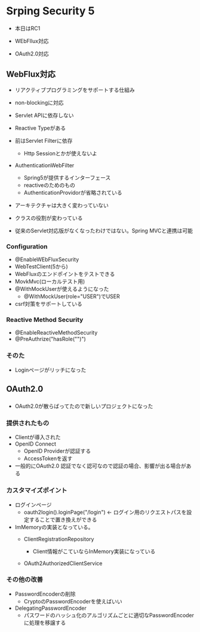 # Srping Security 5
- 本日はRC1

- WEbFllux対応
- OAuth2.0対応

## WebFlux対応
- リアクティブプログラミングをサポートする仕組み
- non-blockingに対応
- Servlet APIに依存しない
- Reactive Typeがある

- 前はServlet Filterに依存
  - Http Sessionとかが使えないよ
- AuthenticationWebFilter
  - Spring5が提供するインターフェース
  - reactiveのためのもの
  - AuthenticationProvidorが省略されている
- アーキテクチャは大きく変わっていない
 - クラスの役割が変わっている
- 従来のServlet対応版がなくなったわけではない。Spring MVCと連携は可能

### Configuration
- @EnableWEbFluxSecurity
- WebTestClient(5から)
- WebFluxのエンドポイントをテストできる
- MovkMvc(ローカルテスト用)
- @WithMockUserが使えるようになった
  - @WithMockUser(role="USER")でUSER
- csrf対策をサポートしている

### Reactive Method Security
- @EnableReactiveMethodSecurity
- @PreAuthrize("hasRole("")")

### そのた
- Loginページがリッチになった

## OAuth2.0

###
- OAuth2.0が散らばってたので新しいプロジェクトになった

### 提供されたもの
- Clientが導入された
- OpenID Connect
  - OpenID Providerが認証する
  - AccessTokenを返す
- 一般的にOAuth2.0 認証でなく認可なので認証の場合、影響が出る場合がある

### カスタマイズポイント
- ログインページ
  - oauth2login().loginPage("/login") <- ログイン用のリクエストパスを設定することで置き換えができる
- ImMemoryの実装となっている。
  - ClientRegistrationRepository
    - Client情報がこていならInMemory実装になっている

   - OAuth2AuthorizedClientService

### その他の改善
- PasswordEncoderの削除
  - CryptoのPasswordEncoderを使えばいい
- DelegatingPasswordEncoder
  - パスワードのハッシュ化のアルゴリズムごとに適切なPasswordEncoderに処理を移譲する